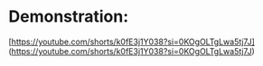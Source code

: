 # Demonstration: 

[https://youtube.com/shorts/k0fE3j1Y038?si=0KOgOLTgLwa5tj7J]
(https://youtube.com/shorts/k0fE3j1Y038?si=0KOgOLTgLwa5tj7J)

